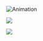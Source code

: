 <!-- markdownlint-disable -->

![Animation](anim.gif)

<!-- ![](https://github-readme-stats.vercel.app/api?username=intelligent-username&theme=dark&hide_border=false&include_all_commits=false&count_private=true)<br/> -->

<!-- ![](https://nirzak-streak-stats.vercel.app/?user=intelligent-username&theme=dark&hide_border=false)<br/> -->
![](https://github-readme-stats.vercel.app/api/top-langs/?username=intelligent-username&theme=dark&hide_border=false&include_all_commits=false&count_private=true&layout=compact)

![](https://github-readme-activity-graph.cyclic.app/graph?username=intelligent-username&theme=react-dark)

